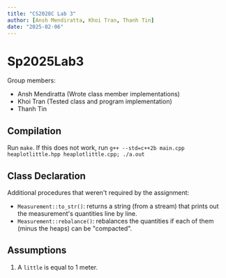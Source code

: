```yaml
---
title: "CS2028C Lab 3"
author: [Ansh Mendiratta, Khoi Tran, Thanh Tin]
date: "2025-02-06"
---
```


# Sp2025Lab3

Group members:

  - Ansh Mendiratta (Wrote class member implementations)
  - Khoi Tran (Tested class and program implementation)
  - Thanh Tin

## Compilation
Run `make`. If this does not work, run `g++ --std=c++2b main.cpp heaplotlittle.hpp heaplotlittle.cpp; ./a.out`

## Class Declaration
Additional procedures that weren't required by the assignment:

  - `Measurement::to_str()`: returns a string (from a stream) that prints out the measurement's quantities line by line.
  - `Measurement::rebalance()`: rebalances the quantities if each of them (minus the heaps) can be "compacted".

## Assumptions
1. A `little` is equal to 1 meter.
